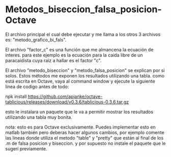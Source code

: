 # Metodos_biseccion_falsa_posicion-Octave

El archivo principal el cual debe ejecutar y me llama a los otros 3 archivos es: "metodo_grafico_bi_fals".

El archivo "factor_c" es una función que me almancena la ecuación de interes. para este ejemplo es la ecuación para la caida libre de un paracaidista
cuya raiz a hallar es el factor "c".

El archivo "metodo_biseccion" y "metodo_falsa_posicion" se explican por si solos. Estos métodos me exponen los resultados utilizando una tabla.
como está escrita en Octave, vaya al command window y ejecute la siguiente linea de codigo antes de todo:

npk install https://github.com/apjanke/octave-tablicious/releases/download/v0.3.6/tablicious-0.3.6.tar.gz

esto le instalara un paquete que le va a permitir mostrar los resultados utilizando una tabla muy bonita.

nota: esto es para Octave exclusivamente. Puedes implementar esto en matlab también pero deberas hacer algunos cambios, por ejemplo comente las lineas donde utiliza el metodo "table" y "pretty" que están al final de los .m de falsa posicion y biseccion. y por supuesto no instale el paquete que le sugerí previamente. 
